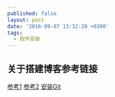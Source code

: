 ```yaml
---
published: false
layout: post
date: '2016-09-07 13:32:20 +0300'
tags:
  - 软件安装
---
```

## 关于搭建博客参考链接

[参考1](https://blog.csdn.net/pipisorry/article/details/51707366)
[参考2](https://blog.csdn.net/Lrici/article/details/76133799)
[安装Git](https://www.liaoxuefeng.com/wiki/896043488029600/896067074338496)